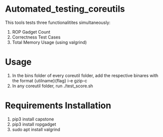 # Automated_testing_coreutils

This tools tests three functionalitites simultaneously:
1) ROP Gadget Count
2) Correctness Test Cases
3) Total Memory Usage (using valgrind)


# Usage

1) In the bins folder of every coreutil folder, add the respective binares with the format {utilname}{flag} i-e gzip-c
2) In any coreutil folder, run ./test_score.sh


# Requirements Installation

1. pip3 install capstone
2. pip3 install ropgadget
3. sudo apt install valgrind 
